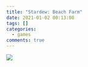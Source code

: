 ```yaml
---
title: "Stardew: Beach Farm"
date: 2021-01-02 00:13:08
tags: []
categories:
  - games
comments: true
---
```

![](/images/judy_1-2-2021_18539947.png)